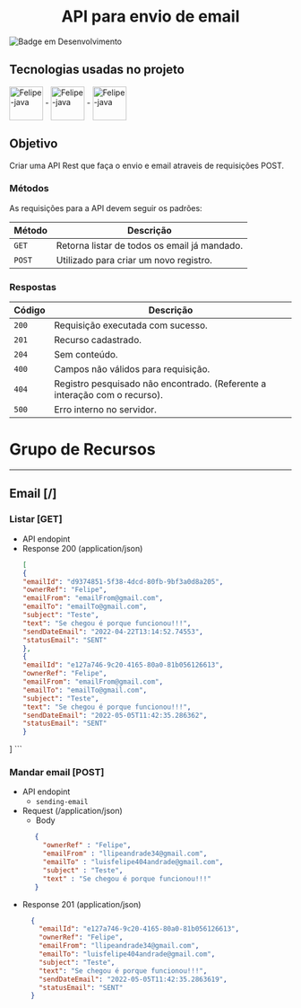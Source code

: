 <hgroup><center><h1><b>API para envio de email</b></h1></center>
 
![Badge em Desenvolvimento](http://img.shields.io/static/v1?label=STATUS&message=CONCLUIDO&color=dark&style=for-the-badge)

## Tecnologias usadas no projeto

<img align="center" alt="Felipe-java" height="60" width="60" src="https://cdn.jsdelivr.net/gh/devicons/devicon/icons/java/java-original-wordmark.svg"> -
<img align="center" alt="Felipe-java" height="60" width="60" src="https://cdn.jsdelivr.net/gh/devicons/devicon/icons/spring/spring-original-wordmark.svg"> -
<img align="center" alt="Felipe-java" height="60" width="60" src="https://cdn.jsdelivr.net/gh/devicons/devicon/icons/postgresql/postgresql-plain-wordmark.svg" />

 
## Objetivo
Criar uma API Rest que faça o envio e email atraveis de requisições POST.

### Métodos

As requisições para a API devem seguir os padrões:

| Método   | Descrição                                             |
|:---------|-------------------------------------------------------|
| `GET`    | Retorna listar de todos os email já mandado.          |
| `POST`   | Utilizado para criar um novo registro.                |

### Respostas

| Código | Descrição                                                                  |
|:-------|----------------------------------------------------------------------------|
| `200`  | Requisição executada com sucesso.                                          |
| `201`  | Recurso cadastrado.                                                        |
| `204`  | Sem conteúdo. 
| `400`  | Campos não válidos para requisição.                                        ||
| `404`  | Registro pesquisado não encontrado. (Referente a interação com o recurso). |
| `500`  | Erro interno no servidor.  

# Grupo de Recursos

***
 
 ## Email [/]

### Listar [GET]

+ API endopint
+ Response 200 (application/json) <br/>
    ```json
    [
  {
    "emailId": "d9374851-5f38-4dcd-80fb-9bf3a0d8a205",
    "ownerRef": "Felipe",
    "emailFrom": "emailFrom@gmail.com",
    "emailTo": "emailTo@gmail.com",
    "subject": "Teste",
    "text": "Se chegou é porque funcionou!!!",
    "sendDateEmail": "2022-04-22T13:14:52.74553",
    "statusEmail": "SENT"
  },
  {
    "emailId": "e127a746-9c20-4165-80a0-81b056126613",
    "ownerRef": "Felipe",
    "emailFrom": "emailFrom@gmail.com",
    "emailTo": "emailTo@gmail.com",
    "subject": "Teste",
    "text": "Se chegou é porque funcionou!!!",
    "sendDateEmail": "2022-05-05T11:42:35.286362",
    "statusEmail": "SENT"
  }
]
    ```

### Mandar email [POST]

+ API endopint
    + `sending-email`
+ Request (/application/json)
    + Body
   ```json
      {
        "ownerRef" : "Felipe",
        "emailFrom" : "llipeandrade34@gmail.com",
        "emailTo" : "luisfelipe404andrade@gmail.com",
        "subject" : "Teste",
        "text" : "Se chegou é porque funcionou!!!"
      }
   ```
+ Response 201 (application/json) <br/>
    ```json
      {
        "emailId": "e127a746-9c20-4165-80a0-81b056126613",
        "ownerRef": "Felipe",
        "emailFrom": "llipeandrade34@gmail.com",
        "emailTo": "luisfelipe404andrade@gmail.com",
        "subject": "Teste",
        "text": "Se chegou é porque funcionou!!!",
        "sendDateEmail": "2022-05-05T11:42:35.2863619",
        "statusEmail": "SENT"
      }
    ```

